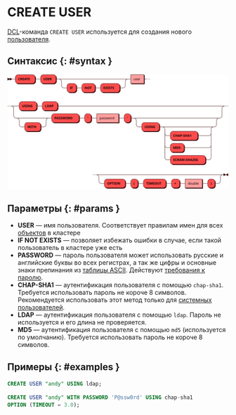 # CREATE USER

[DCL](dcl.md)-команда `CREATE USER` используется для создания нового
[пользователя](../../admin/access_control.md#users).

## Синтаксис {: #syntax }

![CREATE USER](../../images/ebnf/create_user.svg)

## Параметры {: #params }

* **USER** — имя пользователя. Соответствует правилам имен для всех
  [объектов](object.md) в кластере
* **IF NOT EXISTS** — позволяет избежать ошибки в случае, если такой
  пользователь в кластере уже есть
* **PASSWORD** — пароль пользователя может использовать русские и
  английские буквы во всех регистрах, а так же цифры и основные знаки
  препинания из [таблицы
  ASCII](https://ru.wikipedia.org/wiki/ASCII#Структурные_свойства_таблицы).
  Действуют [требования к
  паролю](../../admin/access_control.md#allowed_passwords).
* **CHAP-SHA1** — аутентификация пользователя с помощью `chap-sha1`.
  Требуется использовать пароль не короче 8 символов. Рекомендуется
  использовать этот метод только для [системных пользователей].
* **LDAP** — аутентификация пользователя с помощью `ldap`. Пароль не
  используется и его длина не проверяется.
* **MD5** — аутентификация пользователя с помощью `md5` (используется по
  умолчанию). Требуется использовать пароль не короче 8 символов.

[системных пользователей]: ../../admin/access_control.md#system_users

## Примеры {: #examples }

```sql title="Минимально возможная команда"
CREATE USER "andy" USING ldap;
```

```sql title="Указание пароля, типа аутентификации, при котором действуют требования к паролю, и таймаута операции"
CREATE USER "andy" WITH PASSWORD 'P@ssw0rd' USING chap-sha1
OPTION (TIMEOUT = 3.0);
```
